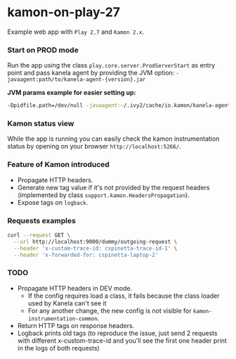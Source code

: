 # kamon-on-play-27
Example web app with `Play 2.7` and `Kamon 2.x`.

### Start on PROD mode
Run the app using the class `play.core.server.ProdServerStart` as entry point and pass kanela agent by providing the JVM option: `-javaagent:path/to/kanela-agent-{version}.jar` 

**JVM params example for easier setting up:**
```bash
-Dpidfile.path=/dev/null -javaagent:~/.ivy2/cache/io.kamon/kanela-agent/jars/kanela-agent-1.0.0-RC2.jar
```

### Kamon status view
While the app is running you can easily check the kamon instrumentation status by opening on your browser `http://localhost:5266/`.

### Feature of Kamon introduced
* Propagate HTTP headers.
* Generate new tag value if it's not provided by the request headers (implemented by class `support.kamon.HeadersPropagation`).
* Expose tags on `logback`.

### Requests examples

```bash
curl --request GET \
  --url http://localhost:9000/dummy/outgoing-request \
  --header 'x-custom-trace-id: cspinetta-trace-id-1' \
  --header 'x-forwarded-for: cspinetta-laptop-2'
```

### TODO
* Propagate HTTP headers in DEV mode.
  * If the config requires load a class, it fails because the class loader used by Kanela can't see it
  * For any another change, the new config is not visible for `kamon-instrumentation-common`.
* Return HTTP tags on response headers.
* Logback prints old tags (to reproduce the issue, just send 2 requests with different x-custom-trace-id and you'll see the first one header print in the logs of both requests)
